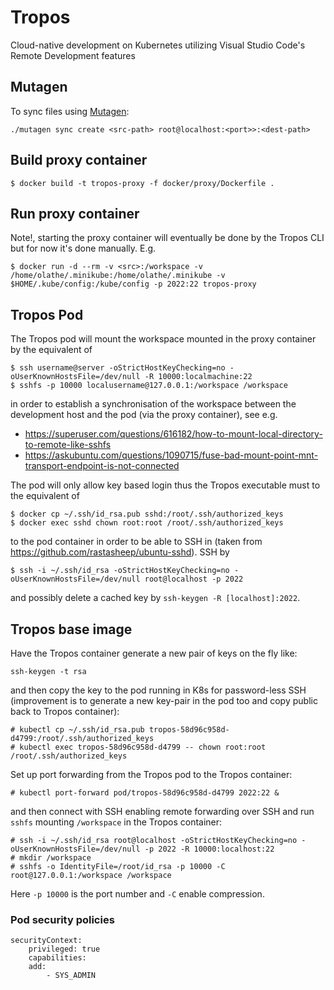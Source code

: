 # Tropos
Cloud-native development on Kubernetes utilizing Visual Studio Code's Remote Development features

## Mutagen
To sync files using [Mutagen](https://github.com/mutagen-io/mutagen):
```
./mutagen sync create <src-path> root@localhost:<port>>:<dest-path>
```

## Build proxy container
```
$ docker build -t tropos-proxy -f docker/proxy/Dockerfile .
```

## Run proxy container
Note!, starting the proxy container will eventually be done by the Tropos CLI but for now it's done manually. E.g.
```
$ docker run -d --rm -v <src>:/workspace -v /home/olathe/.minikube:/home/olathe/.minikube -v $HOME/.kube/config:/kube/config -p 2022:22 tropos-proxy
```

## Tropos Pod

The Tropos pod will mount the workspace mounted in the proxy container by the equivalent of 
```
$ ssh username@server -oStrictHostKeyChecking=no -oUserKnownHostsFile=/dev/null -R 10000:localmachine:22
$ sshfs -p 10000 localusername@127.0.0.1:/workspace /workspace 
```
in order to establish a synchronisation of the workspace between the development host and the pod (via the proxy container), see e.g.
* https://superuser.com/questions/616182/how-to-mount-local-directory-to-remote-like-sshfs
* https://askubuntu.com/questions/1090715/fuse-bad-mount-point-mnt-transport-endpoint-is-not-connected

The pod will only allow key based login thus the Tropos executable must to the equivalent of
```
$ docker cp ~/.ssh/id_rsa.pub sshd:/root/.ssh/authorized_keys 
$ docker exec sshd chown root:root /root/.ssh/authorized_keys
```
to the pod container in order to be able to SSH in (taken from https://github.com/rastasheep/ubuntu-sshd). SSH by
```
$ ssh -i ~/.ssh/id_rsa -oStrictHostKeyChecking=no -oUserKnownHostsFile=/dev/null root@localhost -p 2022
```
and possibly delete a cached key by `ssh-keygen -R [localhost]:2022`.

## Tropos base image
Have the Tropos container generate a new pair of keys on the fly like:
```
ssh-keygen -t rsa
```
and then copy the key to the pod running in K8s for password-less SSH (improvement is to generate a new key-pair in the pod too and copy public back to Tropos container):
```
# kubectl cp ~/.ssh/id_rsa.pub tropos-58d96c958d-d4799:/root/.ssh/authorized_keys
# kubectl exec tropos-58d96c958d-d4799 -- chown root:root /root/.ssh/authorized_keys
```
Set up port forwarding from the Tropos pod to the Tropos container:
```
# kubectl port-forward pod/tropos-58d96c958d-d4799 2022:22 &
```
and then connect with SSH enabling remote forwarding over SSH and run `sshfs` mounting `/workspace` in the Tropos container:
```
# ssh -i ~/.ssh/id_rsa root@localhost -oStrictHostKeyChecking=no -oUserKnownHostsFile=/dev/null -p 2022 -R 10000:localhost:22
# mkdir /workspace
# sshfs -o IdentityFile=/root/id_rsa -p 10000 -C root@127.0.0.1:/workspace /workspace
```
Here `-p 10000` is the port number and `-C` enable compression. 

### Pod security policies
```
securityContext:
    privileged: true
    capabilities:
    add:
        - SYS_ADMIN
```
